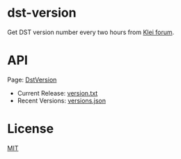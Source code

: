 # dst-version
Get DST version number every two hours from [Klei forum](https://forums.kleientertainment.com/game-updates/dst/).

# API
Page: [DstVersion](https://dstv.3moredays.com/)
- Current Release: [version.txt](https://dstv.3moredays.com/version.txt)
- Recent Versions: [versions.json](https://dstv.3moredays.com/versions.json)

# License
[MIT](https://3moredays.mit-license.org/)
